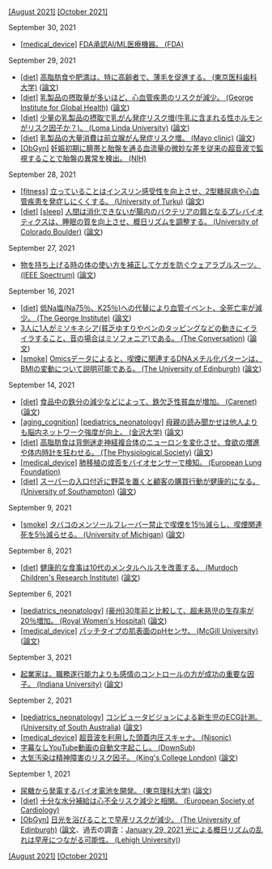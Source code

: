 [\[August 2021\]](2108.md) [\[October 2021\]](2110.md)

September 30, 2021
* [\[medical_device\]](medical_device.md) [FDA承認AI/ML医療機器。 (FDA)](https://www.fda.gov/medical-devices/software-medical-device-samd/artificial-intelligence-and-machine-learning-aiml-enabled-medical-devices)

September 29, 2021
* [\[diet\]](diet.md) [高脂肪食や肥満は、特に高齢者で、薄毛を促進する。 (東京医科歯科大学)](https://www.tmd.ac.jp/english/press-release/20210624-1/) ([論文](https://www.nature.com/articles/s41586-021-03624-x))
* [\[diet\]](diet.md) [乳製品の摂取量が多いほど、心血管疾患のリスクが減少。 (George Institute for Global Health)](https://www.georgeinstitute.org/media-releases/sticking-to-low-fat-dairy-may-not-be-the-only-heart-healthy-option-study-shows) ([論文](https://journals.plos.org/plosmedicine/article?id=10.1371/journal.pmed.1003763))
* [\[diet\]](diet.md) [少量の乳製品の摂取で乳がん発症リスク増(牛乳に含まれる性ホルモンがリスク因子か？)。 (Loma Linda University)](https://news.llu.edu/research/new-study-associates-intake-of-dairy-milk-with-greater-risk-of-breast-cancer) ([論文](https://academic.oup.com/ije/article-abstract/49/5/1526/5743492))
* [\[diet\]](diet.md) [乳製品の大量消費は前立腺がん発症リスク増。 (Mayo clinic)](https://www.eurekalert.org/news-releases/675449) ([論文](https://www.degruyter.com/document/doi/10.7556/jaoa.2019.123/html))
* [\[ObGyn\]](ObGyn.md) [妊娠初期に臍帯と胎盤を通る血流量の微妙な差を従来の超音波で監視することで胎盤の異常を検出。 (NIH)](https://www.nih.gov/news-events/news-releases/new-ultrasound-technique-detects-fetal-circulation-problems-placenta)

September 28, 2021
* [\[fitness\]](fitness.md) [立っていることはインスリン感受性を向上させ、2型糖尿病や心血管疾患を発症しにくくする。 (University of Turku)](https://www.utu.fi/en/news/press-release/researchers-observed-association-between-standing-and-insulin-sensitivity) ([論文](https://www.jsams.org/article/S1440-2440(21)00204-8/fulltext))
* [\[diet\]](diet.md) [\[sleep\]](sleep.md) [人間は消化できないが腸内のバクテリアの餌となるプレバイオティクスは、睡眠の質を向上させ、概日リズムを調整する。 (University of Colorado Boulder)](https://www.colorado.edu/today/2021/09/13/your-body-clock-schedule-prebiotics-may-help) ([論文](https://www.sciencedirect.com/science/article/abs/pii/S0889159121002701))

September 27, 2021
* [物を持ち上げる時の体の使い方を補正してケガを防ぐウェアラブルスーツ。 (IEEE Spectrum)](https://spectrum.ieee.org/lift-assist-exosuit-biorobotics) ([論文](https://www.science.org/doi/10.1126/scirobotics.abe1243))

September 16, 2021
* [\[diet\]](diet.md) [低Na塩(Na75％、K25％)への代替により血管イベント、全死亡率が減少。 (The George Institute)](https://www.georgeinstitute.org/media-releases/landmark-study-shows-simple-salt-swap-could-prevent-millions-of-deaths-each-year) ([論文](https://www.nejm.org/doi/full/10.1056/NEJMoa2105675))
* [3人に1人がミソキネシア(貧乏ゆすりやペンのタッピングなどの動きにイライラすること、音の場合はミソフォニア)である。 (The Conversation)](https://theconversation.com/if-youre-annoyed-by-other-peoples-fidgeting-or-finger-tapping-youre-not-alone-misokinesia-affects-1-in-3-166950) ([論文](https://www.nature.com/articles/s41598-021-96430-4))
* [\[smoke\]](smoke.md) [Omicsデータによると、喫煙に関連するDNAメチル化パターンは、BMIの変動について説明可能である。 (The University of Edinburgh)](https://www.ed.ac.uk/mrc-human-genetics-unit/news-and-events/latest-news/effect-of-smoking-on-body-mass-index) ([論文](https://journals.plos.org/plosgenetics/article?id=10.1371/journal.pgen.1009750))

September 14, 2021
* [\[diet\]](diet.md) [食品中の鉄分の減少などによって、鉄欠乏性貧血が増加。 (Carenet)](https://www.carenet.com/news/general/hdn/52912) ([論文](https://academic.oup.com/jn/article-abstract/151/7/1947/6218114))
* [\[aging_cognition\]](aging_cognition.md) [\[pediatrics_neonatology\]](pediatrics_neonatology.md) [母親の読み聞かせは他人よりも脳内ネットワーク強度が向上。 (金沢大学)](https://www.kanazawa-u.ac.jp/rd/94730) ([論文](https://www.sciencedirect.com/science/article/pii/S1053811921006650))
* [\[diet\]](diet.md) [高脂肪食は背側迷走神経複合体のニューロンを変化させ、食欲の増進や体内時計を狂わせる。 (The Physiological Society)](https://www.physoc.org/news_article/high-fat-diets-break-the-body-clock-in-rats-and-this-might-be-the-underlying-cause-of-obesity/) ([論文](https://physoc.onlinelibrary.wiley.com/doi/10.1113/JP281838))
* [\[medical_device\]](medical_device.md) [肺移植の成否をバイオセンサーで検知。 (European Lung Foundation)](https://www.eurekalert.org/news-releases/927276)
* [\[diet\]](diet.md) [スーパーの入口付近に野菜を置くと顧客の購買行動が健康的になる。 (University of Southampton)](https://www.southampton.ac.uk/news/2021/08/supermarket-layout-food-choices.page) ([論文](https://journals.plos.org/plosmedicine/article/comments?id=10.1371/journal.pmed.1003729))

September 9, 2021
* [\[smoke\]](smoke.md) [タバコのメンソールフレーバー禁止で喫煙を15％減らし、喫煙関連死を5％減らせる。 (University of Michigan)](https://news.umich.edu/menthol-ban-would-save-650000-lives-in-the-next-40-years/) ([論文](https://tobaccocontrol.bmj.com/content/early/2021/09/02/tobaccocontrol-2021-056604))

September 8, 2021
* [\[diet\]](diet.md) [健康的な食事は10代のメンタルヘルスを改善する。 (Murdoch Children's Research Institute)](https://www.mcri.edu.au/news/healthy-diets-linked-better-mental-health-and-wellbeing) ([論文](https://www.cambridge.org/core/journals/british-journal-of-nutrition/article/abs/does-an-inflammatory-diet-affect-mental-wellbeing-in-late-childhood-and-midlife-a-crosssectional-study/1751CA1258E6B304B44C64EA057F3853))

September 6, 2021
* [\[pediatrics_neonatology\]](pediatrics_neonatology.md) [(豪州)30年前と比較して、超未熟児の生存率が20％増加。 (Royal Women's Hospital)](https://www.thewomens.org.au/news/funding-to-explore-premature-births-prevention) ([論文](https://bmjopen.bmj.com/content/10/9/e037507))
* [\[medical_device\]](medical_device.md) [パッチタイプの肌表面のpHセンサ。 (McGill University)](https://www.mcgill.ca/newsroom/channels/news/skin-crawling-treatment-acne-332924) ([論文](https://www.science.org/doi/10.1126/sciadv.abf5695))

September 3, 2021
* [起業家は、職務遂行能力よりも感情のコントロールの方が成功の重要な因子。 (Indiana University)](https://blog.kelley.iu.edu/2021/01/28/entrepreneurs-benefit-more-from-emotional-intelligence-than-other-competencies-such-as-iq/) ([論文](https://onlinelibrary.wiley.com/doi/abs/10.1002/sej.1377))

September 2, 2021
* [\[pediatrics_neonatology\]](pediatrics_neonatology.md) [コンピュータビジョンによる新生児のECG計測。 (University of South Australia)](https://www.unisa.edu.au/media-centre/Releases/2021/baby-detector-software-embedded-in-digital-camera-rivals-ecg/) ([論文](https://www.mdpi.com/2313-433X/7/8/122))
* [\[medical_device\]](medical_device.md) [超音波を利用した頭蓋内圧スキャナ。 (Nisonic)](https://nisonic.com/)
* [字幕なしYouTube動画の自動文字起こし。 (DownSub)](https://downsub.com/)
* [大気汚染は精神障害のリスク因子。 (King's College London)](https://www.kcl.ac.uk/news/study-supports-link-between-traffic-related-air-pollution-and-mental-disorders) ([論文](https://link.springer.com/article/10.1007%2Fs00127-020-01966-x))

September 1, 2021
* [尿糖から発電するバイオ電池を開発。 (東京理科大学)](https://www.tus.ac.jp/today/archive/20210811_6384.html) ([論文](https://pubs.acs.org/doi/10.1021/acssensors.1c01266))
* [\[diet\]](diet.md) [十分な水分補給は心不全リスク減少と相関。 (European Society of Cardiology)](https://www.escardio.org/The-ESC/Press-Office/Press-releases/Drinking-sufficient-water-could-prevent-heart-failure)
* [\[ObGyn\]](ObGyn.md) [日光を浴びることで早産リスクが減少。 (The University of Edinburgh)](https://www.ed.ac.uk/news/2021/sun-s-rays-can-reduce-premature-birth-risk) ([論文](https://www.frontiersin.org/articles/10.3389/frph.2021.674245/full)、過去の調査：[January 29, 2021 光による概日リズムの乱れは早産につながる可能性。 (Lehigh University)](2101.md)) 

[\[August 2021\]](2108.md) [\[October 2021\]](2110.md)
